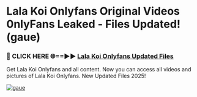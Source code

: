 # Lala Koi Onlyfans Original Videos 0nlyFans Leaked - Files Updated! (gaue)

<h3>🔴 CLICK HERE 🌐==►► <a href="https://tinyurl.com/ehrbuxhb" rel="nofollow">Lala Koi Onlyfans Updated Files</a></h3>

Get Lala Koi Onlyfans and all content. Now you can access all videos and pictures of Lala Koi Onlyfans. New Updated Files 2025!

[![gaue](https://i.imgur.com/lVYEuWS.gif)](https://tinyurl.com/ehrbuxhb)
